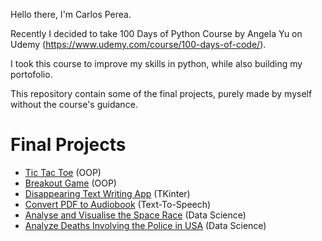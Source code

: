 Hello there, I'm Carlos Perea.

Recently I decided to take 100 Days of Python Course by Angela Yu on Udemy (https://www.udemy.com/course/100-days-of-code/).

I took this course to improve my skills in python, while also building my portofolio.

This repository contain some of the final projects, purely made by myself without the course's guidance.

# Final Projects
- [Tic Tac Toe](https://github.com/carlospereav/100DaysOfPython/tree/main/Day84) (OOP)
- [Breakout Game](https://github.com/carlospereav/100DaysOfPython/tree/main/Day87) (OOP)
- [Disappearing Text Writing App](https://github.com/carlospereav/100DaysOfPython/tree/main/Day90) (TKinter)
- [Convert PDF to Audiobook](https://github.com/carlospereav/100DaysOfPython/tree/main/Day91) (Text-To-Speech)
- [Analyse and Visualise the Space Race](https://github.com/carlospereav/100DaysOfPython/tree/main/Space%2BMissions%2B(start)) (Data Science)
- [Analyze Deaths Involving the Police in USA](https://github.com/carlospereav/100DaysOfPython/tree/main/Space%2BMissions%2B(start)) (Data Science)
